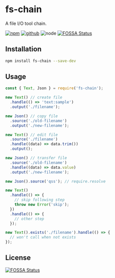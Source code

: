 # fs-chain

A file I/O tool chain.

[![npm][npm-badge]][npm-url]
[![github][github-badge]][github-url]
![node][node-badge]
[![FOSSA Status](https://app.fossa.com/api/projects/git%2Bgithub.com%2FAirkro%2Ffs-chain.svg?type=shield)](https://app.fossa.com/projects/git%2Bgithub.com%2FAirkro%2Ffs-chain?ref=badge_shield)

[npm-url]: https://www.npmjs.com/package/fs-chain
[npm-badge]: https://img.shields.io/npm/v/fs-chain.svg?style=flat-square&logo=npm
[github-url]: https://github.com/airkro/fs-chain
[github-badge]: https://img.shields.io/npm/l/fs-chain.svg?style=flat-square&colorB=blue&logo=github
[node-badge]: https://img.shields.io/node/v/fs-chain.svg?style=flat-square&colorB=green&logo=node.js

## Installation

```bash
npm install fs-chain --save-dev
```

## Usage

```js
const { Text, Json } = require('fs-chain');

new Text() // create file
  .handle(() => 'text:sample')
  .output('./filename');

new Json() // copy file
  .source('./old-filename')
  .output('./new-filename');

new Text() // edit file
  .source('./filename')
  .handle((data) => data.trim())
  .output();

new Json() // transfer file
  .source('./old-filename')
  .handle((data) => data.value)
  .output('./new-filename');

new Json().source('qss'); // require.resolve

new Text()
  .handle(() => {
    // skip following step
    throw new Error('skip');
  })
  .handle(() => {
    // other step
  });

new Text().exists('./filename').handle(() => {
  // won't call when not exists
});
```


## License
[![FOSSA Status](https://app.fossa.com/api/projects/git%2Bgithub.com%2FAirkro%2Ffs-chain.svg?type=large)](https://app.fossa.com/projects/git%2Bgithub.com%2FAirkro%2Ffs-chain?ref=badge_large)